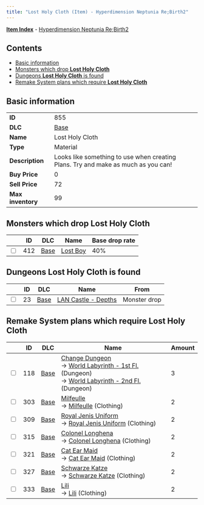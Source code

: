 ```yaml
---
title: "Lost Holy Cloth (Item) - Hyperdimension Neptunia Re;Birth2"
---
```


[**Item Index**](/neptunia/rb2/item/index.html) - [Hyperdimension Neptunia Re;Birth2](/neptunia/rb2)

## Contents

- [Basic information](#basic-information)
- [Monsters which drop **Lost Holy Cloth**](#monsters-which-drop-lost-holy-cloth)
- [Dungeons **Lost Holy Cloth** is found](#dungeons-lost-holy-cloth-is-found)
- [Remake System plans which require **Lost Holy Cloth**](#remake-system-plans-which-require-lost-holy-cloth)

## Basic information

|   |   |
| -- | -- |
| **ID** | 855 |
| **DLC** | [Base](/neptunia/rb2/dlc/0-base.html) |
| **Name** | Lost Holy Cloth |
| **Type** | Material |
| **Description** | Looks like something to use when creating Plans. Try and make as much as you can! |
| **Buy Price** | 0 |
| **Sell Price** | 72 |
| **Max inventory** | 99 |

## Monsters which drop **Lost Holy Cloth**

|    | ID | DLC | Name | Base drop rate |
| -- | -- | --- | ---- | -------------- |
| <input type="checkbox" id="rb2-monster-0-412" class="trackbox" /> | 412 | [Base](/neptunia/rb2/dlc/0-base.html) | [Lost Boy](/neptunia/rb2/monster/0-412-lost-boy.html) | 40% |

## Dungeons **Lost Holy Cloth** is found

|    | ID | DLC | Name | From |
| -- | -- | --- | ---- | ---- |
| <input type="checkbox" id="rb2-dungeon-0-23" class="trackbox" /> | 23 | [Base](/neptunia/rb2/dlc/0-base.html) | [LAN Castle - Depths](/neptunia/rb2/dungeon/0-23-lan-castle-depths.html) | Monster drop |

## Remake System plans which require **Lost Holy Cloth**

|    | ID | DLC | Name | Amount |
| -- | -- | --- | ---- | ------ |
| <input type="checkbox" id="rb2-remake-0-118" class="trackbox" /> | 118 | [Base](/neptunia/rb2/dlc/0-base.html) | [Change Dungeon](/neptunia/rb2/remake/0-118-change-dungeon.html)<br />→ [World Labyrinth - 1st Fl.](/neptunia/rb2/dungeon/0-10-world-labyrinth-1st-fl.html) (Dungeon)<br />→ [World Labyrinth - 2nd Fl.](/neptunia/rb2/dungeon/0-11-world-labyrinth-2nd-fl.html) (Dungeon) | 3 |
| <input type="checkbox" id="rb2-remake-0-303" class="trackbox" /> | 303 | [Base](/neptunia/rb2/dlc/0-base.html) | [Milfeulle](/neptunia/rb2/remake/0-303-milfeulle.html)<br />→ [Milfeulle](/neptunia/rb2/item/0-1960-milfeulle.html) (Clothing) | 2 |
| <input type="checkbox" id="rb2-remake-0-309" class="trackbox" /> | 309 | [Base](/neptunia/rb2/dlc/0-base.html) | [Royal Jenis Uniform](/neptunia/rb2/remake/0-309-royal-jenis-uniform.html)<br />→ [Royal Jenis Uniform](/neptunia/rb2/item/0-1967-royal-jenis-uniform.html) (Clothing) | 2 |
| <input type="checkbox" id="rb2-remake-0-315" class="trackbox" /> | 315 | [Base](/neptunia/rb2/dlc/0-base.html) | [Colonel Longhena](/neptunia/rb2/remake/0-315-colonel-longhena.html)<br />→ [Colonel Longhena](/neptunia/rb2/item/0-1974-colonel-longhena.html) (Clothing) | 2 |
| <input type="checkbox" id="rb2-remake-0-321" class="trackbox" /> | 321 | [Base](/neptunia/rb2/dlc/0-base.html) | [Cat Ear Maid](/neptunia/rb2/remake/0-321-cat-ear-maid.html)<br />→ [Cat Ear Maid](/neptunia/rb2/item/0-1982-cat-ear-maid.html) (Clothing) | 2 |
| <input type="checkbox" id="rb2-remake-0-327" class="trackbox" /> | 327 | [Base](/neptunia/rb2/dlc/0-base.html) | [Schwarze Katze](/neptunia/rb2/remake/0-327-schwarze-katze.html)<br />→ [Schwarze Katze](/neptunia/rb2/item/0-1989-schwarze-katze.html) (Clothing) | 2 |
| <input type="checkbox" id="rb2-remake-0-333" class="trackbox" /> | 333 | [Base](/neptunia/rb2/dlc/0-base.html) | [Lili](/neptunia/rb2/remake/0-333-lili.html)<br />→ [Lili](/neptunia/rb2/item/0-1996-lili.html) (Clothing) | 2 |